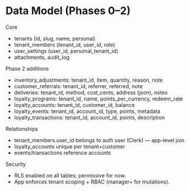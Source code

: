 # Data Model (Phases 0–2)

Core

- tenants (id, slug, name, personal)
- tenant_members (tenant_id, user_id, role)
- user_settings (user_id, personal_tenant_id)
- attachments, audit_log

Phase 2 additions

- inventory_adjustments: tenant_id, item, quantity, reason, note
- customer_referrals: tenant_id, referrer, referred, note
- deliveries: tenant_id, method, cost_cents, address (json), notes
- loyalty_programs: tenant_id, name, points_per_currency, redeem_rate
- loyalty_accounts: tenant_id, customer_id, balance
- loyalty_events: tenant_id, account_id, type, points, metadata
- loyalty_transactions: tenant_id, account_id, points, description

Relationships

- tenant_members.user_id belongs to auth user (Clerk) — app-level join
- loyalty_accounts unique per tenant+customer
- events/transactions reference accounts

Security

- RLS enabled on all tables; permissive for now.
- App enforces tenant scoping + RBAC (manager+ for mutations).
